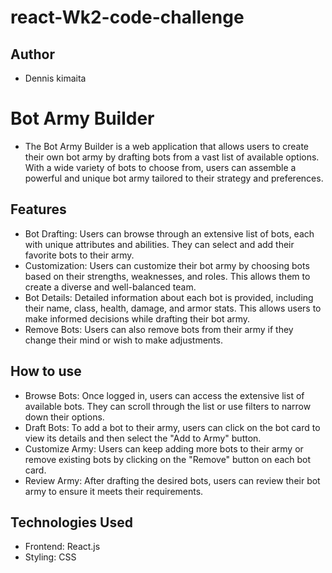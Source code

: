 # react-Wk2-code-challenge
## Author
- Dennis kimaita

# Bot Army Builder
- The Bot Army Builder is a web application that allows users to create their own bot army by drafting bots from a vast list of available options. With a wide variety of bots to choose from, users can assemble a powerful and unique bot army tailored to their strategy and preferences.

## Features
- Bot Drafting: Users can browse through an extensive list of bots, each with unique attributes and abilities. They can select and add their favorite bots to their army.
- Customization: Users can customize their bot army by choosing bots based on their strengths, weaknesses, and roles. This allows them to create a diverse and well-balanced team.
- Bot Details: Detailed information about each bot is provided, including their name, class, health, damage, and armor stats. This allows users to make informed decisions while drafting their bot army.
- Remove Bots: Users can also remove bots from their army if they change their mind or wish to make adjustments.

## How to use
- Browse Bots: Once logged in, users can access the extensive list of available bots. They can scroll through the list or use filters to narrow down their options.
- Draft Bots: To add a bot to their army, users can click on the bot card to view its details and then select the "Add to Army" button.
- Customize Army: Users can keep adding more bots to their army or remove existing bots by clicking on the "Remove" button on each bot card.
- Review Army: After drafting the desired bots, users can review their bot army to ensure it meets their requirements.

## Technologies Used
- Frontend: React.js
- Styling: CSS
